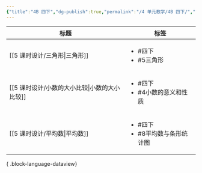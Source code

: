 ```yaml
---
{"title":"4B 四下","dg-publish":true,"permalink":"/4 单元教学/4B 四下/","dgPassFrontmatter":true,"noteIcon":""}
---
```



| 标题                             | 标签                                        |
| ------------------------------ | ----------------------------------------- |
| [[5 课时设计/三角形\|三角形]]         | <ul><li>#四下</li><li>#5三角形</li></ul>       |
| [[5 课时设计/小数的大小比较\|小数的大小比较]] | <ul><li>#四下</li><li>#4小数的意义和性质</li></ul>  |
| [[5 课时设计/平均数\|平均数]]         | <ul><li>#四下</li><li>#8平均数与条形统计图</li></ul> |

{ .block-language-dataview}